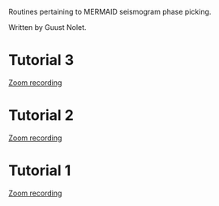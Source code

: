 Routines pertaining to MERMAID seismogram phase picking.

Written by Guust Nolet.

Tutorial 3
==========

[Zoom recording](https://princeton.zoom.us/rec/share/jGcyMJ7IViR2Dm2J75ISKvh9sOVRpadxYznhatOfCZp0sVn8rGyJFW8vWBbmXy9Z.qW3fHBmGgxw_0y6I)

Tutorial 2
==========
[Zoom recording](https://princeton.zoom.us/rec/share/MXNTDapqPx6tWBZft8_iuM_p8zTfJukFrO_pYAf9mNFpVOTBn2v1Hr2ULJwl33Jv.A_7wz2ohdTqd3XKN)

Tutorial 1
==========
[Zoom recording](https://princeton.zoom.us/rec/share/R5qvTLcrE1EjgywGKGlsXRJVdaT67Nnz_AGxEXtXO1BZpdpBXM7oTa5vpaCz1t6z.dfqdb38fUQNwymqN)

